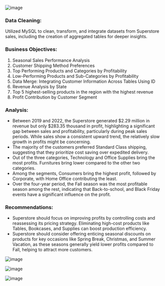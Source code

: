   ![image](https://github.com/user-attachments/assets/56b08150-1b92-4d5a-aecc-deb2011c78a6)

### Data Cleaning:
Utilized MySQL to clean, transform, and integrate datasets from Superstore sales, including the creation of aggregated tables for deeper insights.
  
### Business Objectives: 
1.	Seasonal Sales Performance Analysis
2.	Customer Shipping Method Preferences
3.	Top Performing Products and Categories by Profitability
4.	Low-Performing Products and Sub-Categories by Profitability 
5.	Data Merge: Integrating Customer Information Across Tables Using ID
6.	Revenue Analysis by State
7.	Top 5 highest-selling products in the region with the highest revenue
8.	Profit Contribution by Customer Segment

### Analysis: 

-	Between 2019 and 2022, the Superstore generated $2.29 million in revenue but only $283.35 thousand in profit, highlighting a significant gap between sales and profitability, particularly during peak sales periods. While sales show a consistent upward trend, the relatively slow growth in profits might be concerning.
-	The majority of the customers preferred Standard Class shipping, suggesting that they prioritize cost saving over expedited delivery.
-	Out of the three categories, Technology and Office Supplies bring the most profits. Furnitures bring lower compared to the other two categories.
-	Among the segments, Consumers bring the highest profit, followed by Corporate, with Home Office contributing the least.
-	Over the four-year period, the Fall season was the most profitable season among the rest, indicating that Back-to-school, and Black Friday events have a significant influence on the profit.

### Recommendations:
 
-	Superstore should focus on improving profits by controlling costs and reassessing its pricing strategy. Eliminating high-cost products like Tables, Bookcases, and Supplies can boost production efficiency.
-	Superstore should consider offering enticing seasonal discounts on products for key occasions like Spring Break, Christmas, and Summer Vacation, as these seasons generally yield lower profits compared to Fall, helping to attract more customers. 


![image](https://github.com/user-attachments/assets/de4b8114-1200-45d5-aa3a-f4d98bd49121)

![image](https://github.com/user-attachments/assets/f14dca90-5a96-46e5-aa80-f7c0e29e5760)

![image](https://github.com/user-attachments/assets/88eb0a5f-eb41-48e4-b6f2-334caf8b8d5d)

